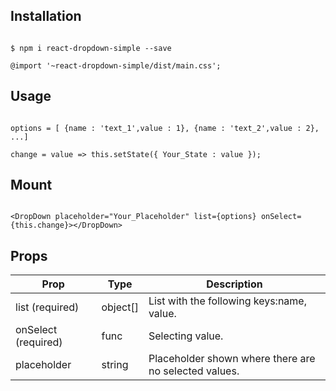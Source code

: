 ## Installation

```

$ npm i react-dropdown-simple --save

@import '~react-dropdown-simple/dist/main.css';

```

## Usage 

```

options = [ {name : 'text_1',value : 1}, {name : 'text_2',value : 2}, ...]

change = value => this.setState({ Your_State : value });

```

## Mount

```

<DropDown placeholder="Your_Placeholder" list={options} onSelect={this.change}></DropDown>

```

## Props

Prop | Type | Description
------------ | ------------- | -------------
list  (required) | object[] | List with the following keys:name, value.
onSelect  (required) | func | Selecting value.
placeholder | string | Placeholder shown where there are no selected values.


